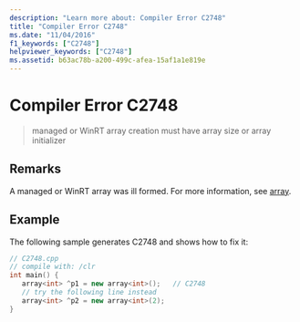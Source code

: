```yaml
---
description: "Learn more about: Compiler Error C2748"
title: "Compiler Error C2748"
ms.date: "11/04/2016"
f1_keywords: ["C2748"]
helpviewer_keywords: ["C2748"]
ms.assetid: b63ac78b-a200-499c-afea-15af1a1e819e
---
```

# Compiler Error C2748

> managed or WinRT array creation must have array size or array initializer

## Remarks

A managed or WinRT array was ill formed. For more information, see [array](../../extensions/arrays-cpp-component-extensions.md).

## Example

The following sample generates C2748 and shows how to fix it:

```cpp
// C2748.cpp
// compile with: /clr
int main() {
   array<int> ^p1 = new array<int>();   // C2748
   // try the following line instead
   array<int> ^p2 = new array<int>(2);
}
```
